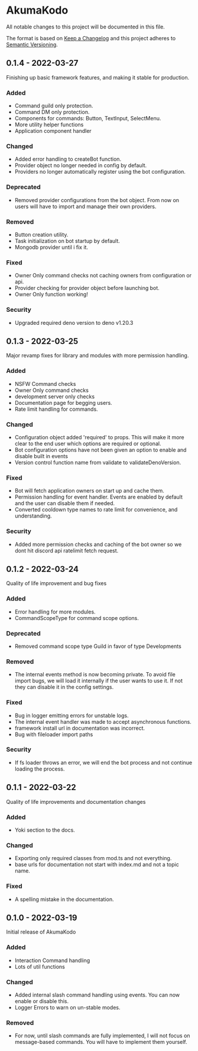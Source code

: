 # AkumaKodo

All notable changes to this project will be documented in this file.

The format is based on [Keep a Changelog](http://keepachangelog.com/)
and this project adheres to [Semantic Versioning](http://semver.org/).

## 0.1.4 - 2022-03-27

Finishing up basic framework features, and making it stable for production.

### Added

- Command guild only protection.
- Command DM only protection.
- Components for commands: Button, TextInput, SelectMenu.
- More utility helper functions
- Application component handler

### Changed

- Added error handling to createBot function.
- Provider object no longer needed in config by default.
- Providers no longer automatically register using the bot configuration.

### Deprecated

- Removed provider configurations from the bot object. From now on users will have to import and manage their own providers.

### Removed

- Button creation utility.
- Task initialization on bot startup by default.
- Mongodb provider until i fix it.

### Fixed

- Owner Only command checks not caching owners from configuration or api.
- Provider checking for provider object before launching bot.
- Owner Only function working!

### Security

- Upgraded required deno version to deno v1.20.3

## 0.1.3 - 2022-03-25

Major revamp fixes for library and modules with more permission handling.

### Added

- NSFW Command checks
- Owner Only command checks
- development server only checks
- Documentation page for begging users.
- Rate limit handling for commands.

### Changed

- Configuration object added 'required' to props. This will make it more clear to the end user which options are required or optional.
- Bot configuration options have not been given an option to enable and disable built in events
- Version control function name from validate to validateDenoVersion.

### Fixed

- Bot will fetch application owners on start up and cache them.
- Permission handling for event handler. Events are enabled by default and the user can disable them if needed.
- Converted cooldown type names to rate limit for convenience, and understanding.

### Security

- Added more permission checks and caching of the bot owner so we dont hit discord api ratelimit fetch request.

## 0.1.2 - 2022-03-24

Quality of life improvement and bug fixes

### Added

- Error handling for more modules.
- CommandScopeType for command scope options.

### Deprecated

- Removed command scope type Guild in favor of type Developments

### Removed

- The internal events method is now becoming private. To avoid file import bugs, we will load it internally if the user wants to use it. If not they can disable it in the config settings.

### Fixed

- Bug in logger emitting errors for unstable logs.
- The internal event handler was made to accept asynchronous functions.
- framework install url in documentation was incorrect.
- Bug with fileloader import paths

### Security

- If fs loader throws an error, we will end the bot process and not continue loading the process.

## 0.1.1 - 2022-03-22

Quality of life improvements and documentation changes

### Added

- Yoki section to the docs.

### Changed

- Exporting only required classes from mod.ts and not everything.
- base urls for documentation not start with index.md and not a topic name.

### Fixed

- A spelling mistake in the documentation.

## 0.1.0 - 2022-03-19

Initial release of AkumaKodo

### Added

- Interaction Command handling
- Lots of util functions

### Changed

- Added internal slash command handling using events. You can now enable or disable this.
- Logger Errors to warn on un-stable modes.

### Removed

- For now, until slash commands are fully implemented, I will not focus on message-based commands. You will have to implement them yourself.
